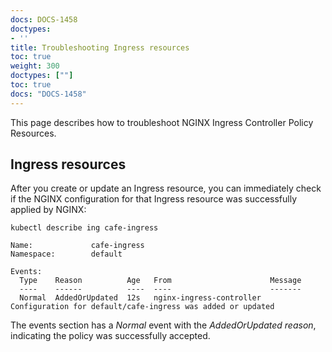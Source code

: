 ```yaml
---
docs: DOCS-1458
doctypes:
- ''
title: Troubleshooting Ingress resources
toc: true
weight: 300
doctypes: [""]
toc: true
docs: "DOCS-1458"
---
```


This page describes how to troubleshoot NGINX Ingress Controller Policy Resources.

## Ingress resources

After you create or update an Ingress resource, you can immediately check if the NGINX configuration for that Ingress resource was successfully applied by NGINX:

```shell
kubectl describe ing cafe-ingress
```
```shell
Name:             cafe-ingress
Namespace:        default

Events:
  Type    Reason          Age   From                      Message
  ----    ------          ----  ----                      -------
  Normal  AddedOrUpdated  12s   nginx-ingress-controller  Configuration for default/cafe-ingress was added or updated
```

The events section has a *Normal* event with the *AddedOrUpdated reason*, indicating the policy was successfully accepted.
